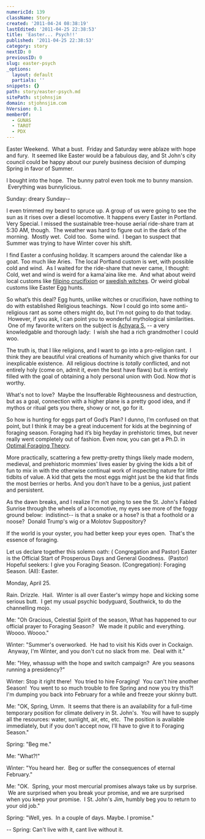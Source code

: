 ```yaml
---
numericId: 139
className: Story
created: '2011-04-24 08:38:19'
lastEdited: '2011-04-25 22:38:53'
title: 'Easter... Psych!!'
published: '2011-04-25 22:38:53'
category: story
nextID: 0
previousID: 0
slug: easter-psych
_options:
  layout: default
  partials: ''
snippets: {}
path: story/easter-psych.md
sitePath: stjohnsjim
domain: stjohnsjim.com
hVersion: 0.1
memberOf:
  - GUNAS
  - TAROT
  - PDX
---
```


Easter Weekend. &nbsp;What a bust. &nbsp;Friday and Saturday were ablaze with hope and fury. &nbsp;It seemed like Easter would be a fabulous day, and St John's city council could be happy about our purely business decision of dumping Spring in favor of Summer.

I bought into the hope. &nbsp;The bunny patrol even took me to bunny mansion. &nbsp;Everything was bunnylicious.

Sunday: dreary Sunday--

I even trimmed my beard to spruce up. A group of us were going to see the sun as it rises over a diesel locomotive. It happens every Easter in Portland. Very Special. I missed the sustainable tree-house aerial ride-share tram at 5:30 AM, though. &nbsp;The weather was hard to figure out in the dark of the morning. &nbsp;Mostly wet. &nbsp;Cold too. &nbsp;Some wind. &nbsp;I began to suspect that Summer was trying to have Winter cover his shift.

I find Easter a confusing holiday. It scampers around the calendar like a goat. Too much like Aries. &nbsp;The local Portland custom is wet, with possible cold and wind. &nbsp;As I waited for the ride-share that never came, I thought: Cold, wet and wind is weird for&nbsp;a kama'aina like me. &nbsp;And what about weird local customs like [filipino crucifixion][0] or [swedish witches][1]. Or weird global customs like Easter Egg hunts.

So what&rsquo;s this deal? Egg hunts, unlike witches or crucifixion, have nothing to do with established Religious teachings. &nbsp;Now I could go into some anti-religious rant as some others might do, but I'm not going to do that today. &nbsp;However, if you ask, I can point you to wonderful mythological similarities. &nbsp;One of my favorite writers on the subject is [Achyara S.][2] -- a very knowledgable and thorough lady: &nbsp;I wish she had a rich grandmother I could woo.

The truth is, that I like religions, and I want to go into a pro-religion rant. &nbsp;I think they are beautiful viral creations of humanity which give thanks for our inexplicable existence. &nbsp;All religious doctrine is _totally_ conflicted, and not entirely holy (come on, admit it, even the best have flaws) but is entirely filled with the goal of obtaining a holy personal union with God. Now _that_ is worthy.

What's not to love? &nbsp;Maybe the Insufferable Righteousness and destruction, but as a goal, connection with a higher plane is a pretty good idea, and if mythos or ritual gets you there, showy or not, go for it.

So how is hunting for eggs part of God&rsquo;s Plan? I dunno, I&rsquo;m confused on that point, but I think it may be a great inducement for kids at the beginning of foraging season. Foraging had it&rsquo;s big heyday in prehistoric times, but never really went completely out of fashion. Even now, you can get a Ph.D. in [Optimal Foraging Theory][3].

More practically, scattering a few pretty-pretty things likely made modern, medieval, and prehistoric mommies&rsquo; lives easier by giving the kids a bit of fun to mix in with the otherwise continual work of inspecting nature for little tidbits of value. A kid that gets the most eggs might just be the kid that finds the most berries or herbs. And you don&rsquo;t have to be a genius, just patient and persistent.

As the dawn breaks, and I realize I'm not going to see the St. John's Fabled Sunrise through the wheels of a locomotive, my eyes see more of the foggy ground below: &nbsp;indistinct-- is that a snake or a hose? is that a foothold or a noose? &nbsp;Donald Trump's wig or a Molotov Suppository?

If the world is your oyster, you had better keep your eyes open. &nbsp;That's the essence of foraging.

Let us declare together this solemn oath: ( Congregation and Pastor) Easter is the Official Start of Prosperous Days and General Goodness. &nbsp;(Pastor) Hopeful seekers: I give you Foraging Season. (Congregation): Foraging Season. (All): Easter.

Monday, April 25.

Rain. Drizzle. &nbsp;Hail. &nbsp;Winter is all over Easter's wimpy hope and kicking some serious butt. &nbsp;I get my usual psychic bodyguard, Southwick, to do the channelling mojo.

Me: &quot;Oh Gracious, Celestial Spirit of the season, What has happened to our official prayer to Foraging Season? &nbsp; We made it public and everything. Woooo. Woooo.&quot;

Winter: &quot;Summer's overworked. &nbsp;He had to visit his Kids over in Cockaign. &nbsp;Anyway, I'm Winter, and you don't cut no slack from me. &nbsp;Deal with it.&quot;

Me: &quot;Hey, whassup with the hope and switch campaign? &nbsp;Are you seasons running a presidency?&quot;&nbsp;

Winter: Stop it right there! &nbsp;You tried to hire Foraging! &nbsp;You can't hire another Season! &nbsp;You went to so much trouble to fire Spring and now you try this?! I'm dumping you back into February for a while and freeze your skinny butt.

Me: &quot;OK, Spring, Umm. &nbsp;It seems that there is an availability for a full-time temporary position for climate delivery in St. John's. &nbsp;You will have to supply all the resources: water, sunlight, air, etc, etc. &nbsp;The position is available immediately, but if you don't accept now, I'll have to give it to Foraging Season.&quot;

Spring: &quot;Beg me.&quot;

Me: &quot;What?!&quot;

Winter: &quot;You heard her. &nbsp;Beg or suffer the consequences of eternal February.&quot;

Me: &quot;OK. &nbsp;Spring, your most mercurial promises always take us by surprise. &nbsp;We are surprised when you break your promise, and we are surprised when you keep your promise. &nbsp;I St. John's Jim, humbly beg you to return to your old job.&quot;

Spring: &quot;Well, yes. &nbsp;In a couple of days. Maybe. I promise.&quot;

-- Spring: Can't live with it, cant live without it.  
&nbsp;

[0]: http://www.dailymail.co.uk/news/worldnews/article-1263100/Filipinos-nailed-crosses-whipped-Good-Friday-ritual.html
[1]: http://www.thelocal.se/article.php?ID=3525&date=20060411
[2]: http://truthbeknown.com/
[3]: http://en.wikipedia.org/wiki/Foraging
